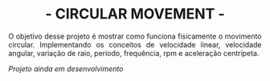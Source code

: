 <h1 align="center">- CIRCULAR MOVEMENT -</h1>
<p align="justify">O objetivo desse projeto é mostrar como funciona fisicamente o movimento circular. Implementando os conceitos de velocidade linear, velocidade angular, variação de raio, período, frequência, rpm e aceleração centrípeta.</h2>

<i align="center">Projeto ainda em desenvolvimento</i>